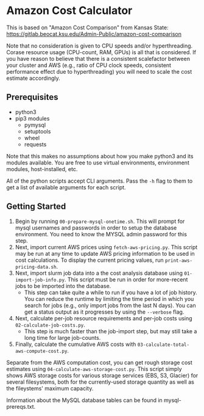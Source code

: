 # Amazon Cost Calculator

This is based on "Amazon Cost Comparison" from Kansas State: https://gitlab.beocat.ksu.edu/Admin-Public/amazon-cost-comparison

Note that no consideration is given to CPU speeds and/or hyperthreading.  Corase resource usage (CPU-count, RAM, GPUs) is all that
is considered.  If you have reason to believe that there is a consistent scalefactor between your cluster and AWS (e.g., ratio 
of CPU clock speeds, consistent performance effect due to hyperthreading) you will need to scale the cost estimate accordingly.

## Prerequisites

- python3
- pip3 modules
    - pymysql
    - setuptools
    - wheel
    - requests

Note that this makes no assumptions about how you make python3 and its modules available.  You are free to use
virtual environments, environment modules, host-installed, etc.

All of the python scripts accept CLI arguments.  Pass the `-h` flag to them to get a list of available arguments for each script.

## Getting Started

1. Begin by running `00-prepare-mysql-onetime.sh`.  This will prompt for mysql usernames and passwords in order to setup the database environment.  You need to know the MYSQL admin password for this step.
2. Next, import current AWS prices using `fetch-aws-pricing.py`.  This script may be run at any time to update AWS pricing information to be used in cost calculations.  To display the current pricing values, run `print-aws-pricing-data.sh`.
3. Next, import slurm job data into a the cost analysis database using `01-import-job-info.py`.  This script must be run in order for more-recent jobs to be imported into the database. 
    - This step can take quite a while to run if you have a lot of job history.  You can reduce the runtime by limiting the time period in which you search for jobs (e.g., only import jobs from the last N days).  You can get a status output as it progresses by using the `--verbose` flag.
4. Next, calculate per-job resource requirements and per-job costs using `02-calculate-job-costs.py`.
    - This step is much faster than the job-import step, but may still take a long time for large job-counts.
5. Finally, calculate the cumulative AWS costs with `03-calculate-total-aws-compute-cost.py`.

Separate from the AWS computation cost, you can get rough storage cost estimates using `04-calculate-aws-storage-cost.py`.  This script simply shows
AWS storage costs for various storage services (EBS, S3, Glacier) for several filesystems, both for the currently-used storage quantity as well as 
the fileystems' maximum capacity.

Information about the MySQL database tables can be found in mysql-prereqs.txt.
